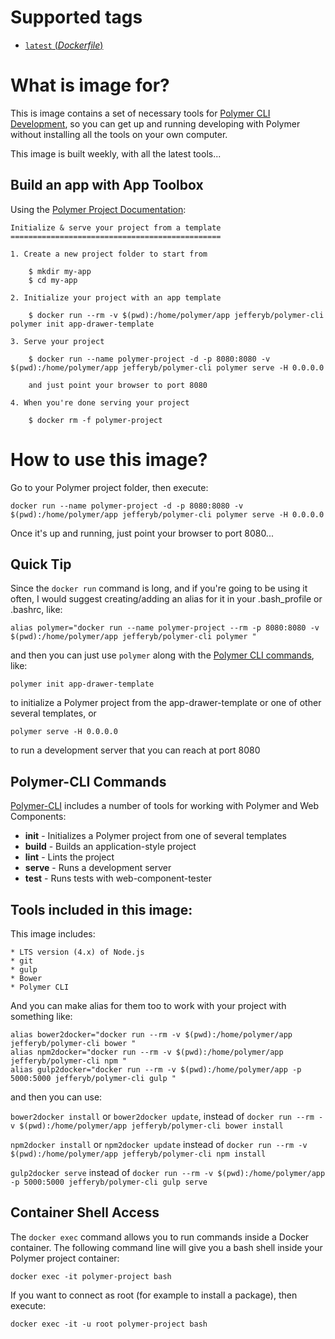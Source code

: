 # Supported tags

-	[`latest` (*Dockerfile*)](https://github.com/jefferyb/docker-polymer-cli/blob/master/Dockerfile)

# What is image for?
This is image contains a set of necessary tools for [Polymer CLI Development](https://www.polymer-project.org/1.0/start/toolbox/set-up),
so you can get up and running developing with Polymer without installing all the tools on your own computer.

This image is built weekly, with all the latest tools...

## Build an app with App Toolbox

Using the [Polymer Project Documentation](https://www.polymer-project.org/1.0/start/toolbox/set-up):

	Initialize & serve your project from a template
	===============================================

	1. Create a new project folder to start from

		$ mkdir my-app
		$ cd my-app

	2. Initialize your project with an app template

		$ docker run --rm -v $(pwd):/home/polymer/app jefferyb/polymer-cli polymer init app-drawer-template

	3. Serve your project

		$ docker run --name polymer-project -d -p 8080:8080 -v $(pwd):/home/polymer/app jefferyb/polymer-cli polymer serve -H 0.0.0.0

		and just point your browser to port 8080

	4. When you're done serving your project

		$ docker rm -f polymer-project

# How to use this image?

Go to your Polymer project folder, then execute:

```console
docker run --name polymer-project -d -p 8080:8080 -v $(pwd):/home/polymer/app jefferyb/polymer-cli polymer serve -H 0.0.0.0
```

Once it's up and running, just point your browser to port 8080...

## Quick Tip

Since the `docker run` command is long, and if you're going to be using it often, I would suggest creating/adding an alias for it in your .bash_profile or .bashrc, like:

```console
alias polymer="docker run --name polymer-project --rm -p 8080:8080 -v $(pwd):/home/polymer/app jefferyb/polymer-cli polymer "
```

and then you can just use `polymer` along with the [Polymer CLI commands](https://github.com/Polymer/polymer-cli), like:

```console
polymer init app-drawer-template
```
to initialize a Polymer project from the app-drawer-template or one of other several templates, or

```console
polymer serve -H 0.0.0.0
```
to run a development server that you can reach at port 8080

## Polymer-CLI Commands

[Polymer-CLI](https://github.com/Polymer/polymer-cli) includes a number of tools for working with Polymer and Web Components:

  * __init__ - Initializes a Polymer project from one of several templates
  * __build__	- Builds an application-style project
  * __lint__ - Lints the project
  * __serve__	- Runs a development server
  * __test__ - Runs tests with web-component-tester

## Tools included in this image:

This image includes:

	* LTS version (4.x) of Node.js
	* git
	* gulp
	* Bower
	* Polymer CLI

And you can make alias for them too to work with your project with something like:
```console
alias bower2docker="docker run --rm -v $(pwd):/home/polymer/app jefferyb/polymer-cli bower "
alias npm2docker="docker run --rm -v $(pwd):/home/polymer/app jefferyb/polymer-cli npm "
alias gulp2docker="docker run --rm -v $(pwd):/home/polymer/app -p 5000:5000 jefferyb/polymer-cli gulp "
```
and then you can use:

`bower2docker install` or `bower2docker update`, instead of `docker run --rm -v $(pwd):/home/polymer/app jefferyb/polymer-cli bower install`

`npm2docker install` or `npm2docker update` instead of `docker run --rm -v $(pwd):/home/polymer/app jefferyb/polymer-cli npm install`

`gulp2docker serve` instead of `docker run --rm -v $(pwd):/home/polymer/app -p 5000:5000 jefferyb/polymer-cli gulp serve`

## Container Shell Access

The `docker exec` command allows you to run commands inside a Docker container. The following command line will give you a bash shell inside your Polymer project container:

```console
docker exec -it polymer-project bash
```

If you want to connect as root (for example to install a package), then execute:

```console
docker exec -it -u root polymer-project bash
```

